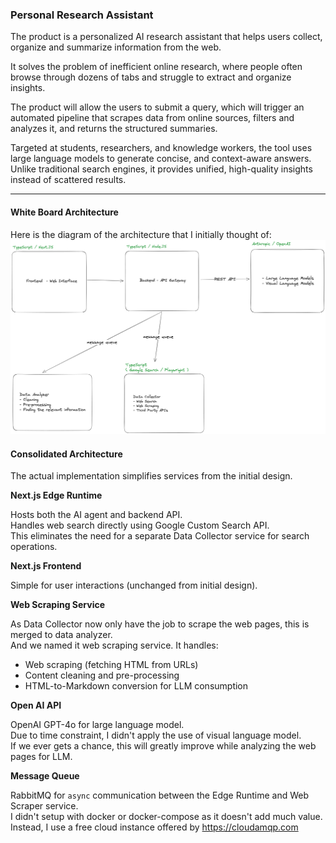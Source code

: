### Personal Research Assistant

The product is a personalized AI research assistant that helps users collect, organize and summarize information from the web.

It solves the problem of inefficient online research, where people often browse through dozens of tabs and struggle to extract and organize insights.

The product will allow the users to submit a query, which will trigger an automated pipeline that scrapes data from online sources, filters and analyzes it, and returns the structured summaries.

Targeted at students, researchers, and knowledge workers, the tool uses large language models to generate concise, and context-aware answers. Unlike traditional search engines, it provides unified, high-quality insights instead of scattered results.

----

#### White Board Architecture 

Here is the diagram of the architecture that I initially thought of:
![Architecture Diagram](./assets/whiteboard-architecture.png)

#### Consolidated Architecture

The actual implementation simplifies services from the initial design.

**Next.js Edge Runtime**

Hosts both the AI agent and backend API. <br/>
Handles web search directly using Google Custom Search API. <br/>
This eliminates the need for a separate Data Collector service for search operations.

**Next.js Frontend**

Simple for user interactions (unchanged from initial design).

**Web Scraping Service**

As Data Collector now only have the job to scrape the web pages, this is merged to data analyzer. <br/>
And we named it web scraping service.  It handles:
- Web scraping (fetching HTML from URLs)
- Content cleaning and pre-processing
- HTML-to-Markdown conversion for LLM consumption

**Open AI API**

OpenAI GPT-4o for large language model. <br/>
Due to time constraint, I didn't apply the use of visual language model. <br/>
If we ever gets a chance, this will greatly improve while analyzing the web pages for LLM.

**Message Queue**

RabbitMQ for `async` communication between the Edge Runtime and Web Scraper service. <br/>
I didn't setup with docker or docker-compose as it doesn't add much value. <br/>
Instead, I use a free cloud instance offered by https://cloudamqp.com